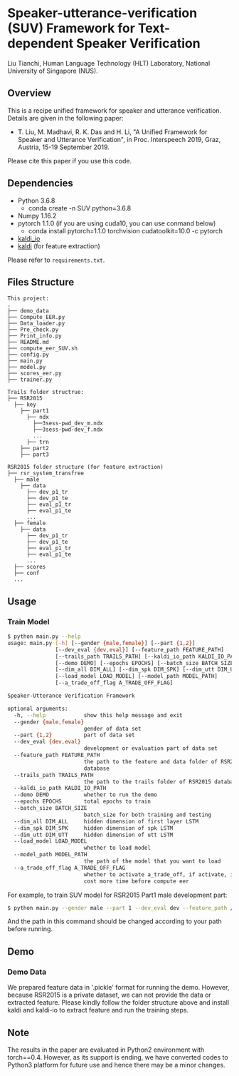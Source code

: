 # Speaker-utterance-verification (SUV) Framework for Text-dependent Speaker Verification

Liu Tianchi, 
Human Language Technology (HLT) Laboratory,
National University of Singapore (NUS).

## Overview

This is a recipe unified framework for speaker and utterance verification.
Details are given in the following paper:

- T. Liu, M. Madhavi, R. K. Das and H. Li, "A Unified Framework for Speaker and Utterance Verification", in Proc. Interspeech 2019, Graz, Austria, 15-19 September 2019.

Please cite this paper if you use this code.


## Dependencies

* Python 3.6.8
  - conda create -n SUV python=3.6.8
* Numpy 1.16.2
* pytorch 1.1.0
  (if you are using cuda10, you can use conmand below)
  - conda install pytorch=1.1.0 torchvision cudatoolkit=10.0 -c pytorch
* [kaldi_io](https://github.com/vesis84/kaldi-io-for-python)
* [kaldi](https://github.com/kaldi-asr/kaldi) (for feature extraction)

Please refer to `requirements.txt`.

## Files Structure

```
This project:
.
├── demo_data
├── Compute_EER.py
├── Data_loader.py
├── Pre_check.py
├── Print_info.py
├── README.md
├── compute_eer_SUV.sh
├── config.py
├── main.py
├── model.py
├── scores_eer.py
├── trainer.py

Trails folder structrue:
├── RSR2015
  ├── key
    ├── part1
      ├── ndx
        ├──3sess-pwd_dev_m.ndx
        ├──3sess-pwd-dev_f.ndx
        ...
      ├── trn 
    ├── part2
    ├── part3
    
RSR2015 folder structure (for feature extraction)
├── rsr_system_transfree
  ├── male
    ├── data
      ├── dev_p1_tr
      ├── dev_p1_te
      ├── eval_p1_tr
      ├── eval_p1_te
      ...
  ├── female
    ├── data
      ├── dev_p1_tr
      ├── dev_p1_te
      ├── eval_p1_tr
      ├── eval_p1_te
      ...
  ├── scores
  ├── conf
  ...
```

## Usage

### Train Model

```bash
$ python main.py --help
usage: main.py [-h] [--gender {male,female}] [--part {1,2}]
               [--dev_eval {dev,eval}] [--feature_path FEATURE_PATH]
               [--trails_path TRAILS_PATH] [--kaldi_io_path KALDI_IO_PATH]
               [--demo DEMO] [--epochs EPOCHS] [--batch_size BATCH_SIZE]
               [--dim_all DIM_ALL] [--dim_spk DIM_SPK] [--dim_utt DIM_UTT]
               [--load_model LOAD_MODEL] [--model_path MODEL_PATH]
               [--a_trade_off_flag A_TRADE_OFF_FLAG]

Speaker-Utterance Verification Framework

optional arguments:
  -h, --help            show this help message and exit
  --gender {male,female}
                        gender of data set
  --part {1,2}          part of data set
  --dev_eval {dev,eval}
                        development or evaluation part of data set
  --feature_path FEATURE_PATH
                        the path to the feature and data folder of RSR2015
                        database
  --trails_path TRAILS_PATH
                        the path to the trails folder of RSR2015 database
  --kaldi_io_path KALDI_IO_PATH
  --demo DEMO           whether to run the demo
  --epochs EPOCHS       total epochs to train
  --batch_size BATCH_SIZE
                        batch_size for both training and testing
  --dim_all DIM_ALL     hidden dimension of first layer LSTM
  --dim_spk DIM_SPK     hidden dimension of spk LSTM
  --dim_utt DIM_UTT     hidden dimension of utt LSTM
  --load_model LOAD_MODEL
                        whether to load model
  --model_path MODEL_PATH
                        the path of the model that you want to load
  --a_trade_off_flag A_TRADE_OFF_FLAG
                        whether to activate a_trade_off, if activate, it may
                        cost more time before compute eer

```

For example, to train SUV model for RSR2015 Part1 male development part:
```bash
$ python main.py --gender male --part 1 --dev_eval dev --feature_path /home/tianchi/Desktop/kaldi/egs/rsr_system_transfree/ --trails_path /home/tianchi/database/RSR2015/key/
```
And the path in this command should be changed according to your path before running.

## Demo

### Demo Data

We prepared feature data in '.pickle' format for running the demo. However, because RSR2015 is a private dataset, we can not provide the data or extracted feature. Please kindly follow the folder structure above and install kaldi and kaldi-io to extract feature and run the training steps.

## Note
The results in the paper are evaluated in Python2 environment with torch==0.4. However, as its support is ending, we have converted codes to Python3 platform for future use and hence there may be a minor changes. 

